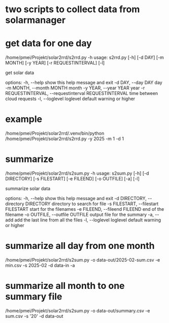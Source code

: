 # two scripts to collect data from solarmanager

# get data for one day
/home/pmei/Projekt/solar2rrd/s2rrd.py -h
usage: s2rrd.py [-h] [-d DAY] [-m MONTH] [-y YEAR] [-r REQUESTINTERVAL] [-l]

get solar data

options:
  -h, --help            show this help message and exit
  -d DAY, --day DAY     day
  -m MONTH, --month MONTH
                        month
  -y YEAR, --year YEAR  year
  -r REQUESTINTERVAL, --requestinterval REQUESTINTERVAL
                        time between cloud requests
  -l, --loglevel        loglevel default warning or higher

# example 
/home/pmei/Projekt/solar2rrd/.venv/bin/python /home/pmei/Projekt/solar2rrd/s2rrd.py -y 2025 -m 1 -d 1

# summarize
/home/pmei/Projekt/solar2rrd/s2sum.py -h
usage: s2sum.py [-h] [-d DIRECTORY] [-s FILESTART] [-e FILEEND] [-o OUTFILE] [-a] [-l]

summarize solar data

options:
  -h, --help            show this help message and exit
  -d DIRECTORY, --directory DIRECTORY
                        directory to search for file
  -s FILESTART, --filestart FILESTART
                        start for the filenames
  -e FILEEND, --fileend FILEEND
                        end of the filename
  -o OUTFILE, --outfile OUTFILE
                        output file for the summary
  -a, --add             add the last line from all the files
  -l, --loglevel        loglevel default warning or higher

# summarize all day from one month
/home/pmei/Projekt/solar2rrd/s2sum.py -o data-out/2025-02-sum.csv -e min.csv -s 2025-02 -d data-in -a

# summarize all month to one summary file
/home/pmei/Projekt/solar2rrd/s2sum.py -o data-out/summary.csv -e sum.csv -s '20' -d data-out
